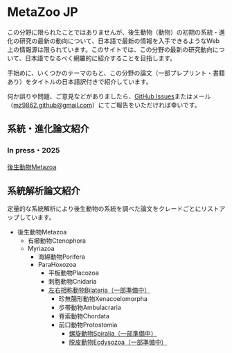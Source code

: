<h1 id="metazoo_jp">MetaZoo JP</h1>

この分野に限られたことではありませんが、後生動物（動物）の初期の系統・進化の研究の最新の動向について、日本語で最新の情報を入手できるようなWeb上の情報源は限られています。このサイトでは、この分野の最新の研究動向について、日本語でなるべく網羅的に紹介することを目指します。

手始めに、いくつかのテーマのもと、この分野の論文（一部プレプリント・書籍あり）をタイトルの日本語訳付きで紹介しています。

何か誤りや問題、ご意見などがありましたら、[GitHub Issues](https://github.com/MZ9862/metazoo-jp/issues)またはメール（<mz9862.github@gmail.com>）にてご報告をいただければ幸いです。

<h2 id="phyevo_papers">系統・進化論文紹介</h2>
<h3 id="phyevo_papers_in_press_2025">In press・2025</h3>

[後生動物Metazoa](papers/2025-metazoa.md)

<h2 id="phyloanalyses_papers">系統解析論文紹介</h2>

定量的な系統解析により後生動物の系統を調べた論文をクレードごとにリストアップしています。
- 後生動物Metazoa
  - 有櫛動物Ctenophora
  - Myriazoa
    - 海綿動物Porifera
    - ParaHoxozoa
      - 平板動物Placozoa
      - 刺胞動物Cnidaria
      - [左右相称動物Bilateria（一部準備中）](phylogenetic-analyses-papers/bilateria.md)
        - 珍無腸形動物Xenacoelomorpha
        - 歩帯動物Ambulacraria
        - 脊索動物Chordata
        - 前口動物Protostomia
          - [螺旋動物Spiralia（一部準備中）](phylogenetic-analyses-papers/spiralia.md)  
          - [脱皮動物Ecdysozoa（一部準備中）](phylogenetic-analyses-papers/ecdysozoa.md)
